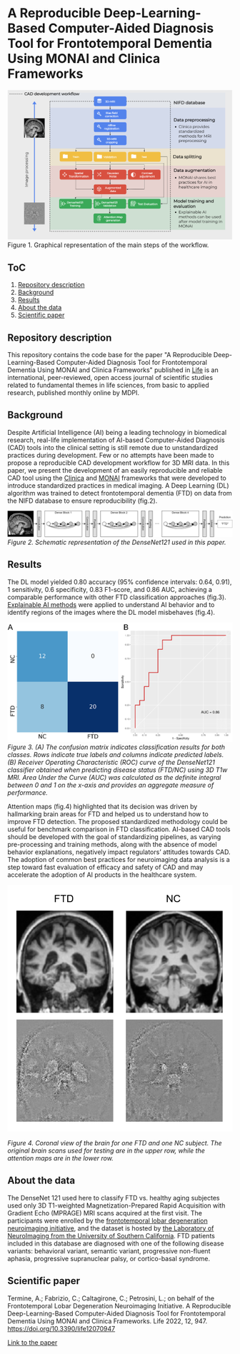 # A Reproducible Deep-Learning-Based Computer-Aided Diagnosis Tool for Frontotemporal Dementia Using MONAI and Clinica Frameworks
![Experimental Design](https://github.com/Andreater/FTD_CAD/blob/main/docs/experimental_design.png)
Figure 1. Graphical representation of the main steps of the workflow.

## ToC
1. [Repository description](#repository-description)
2. [Background](#background)
3. [Results](#results)
4. [About the data](#about-the-data)
5. [Scientific paper](#scientific-paper)

## Repository description
This repository contains the code base for the paper "A Reproducible Deep-Learning-Based Computer-Aided Diagnosis Tool for Frontotemporal Dementia Using MONAI and Clinica Frameworks" published in [Life](https://www.mdpi.com/journal/life) is an international, peer-reviewed, open access journal of scientific studies related to fundamental themes in life sciences, from basic to applied research, published monthly online by MDPI. 

## Background
Despite Artificial Intelligence (AI) being a leading technology in biomedical research, real-life implementation of AI-based Computer-Aided Diagnosis (CAD) tools into the clinical setting is still remote due to unstandardized practices during development. Few or no attempts have been made to propose a reproducible CAD development workflow for 3D MRI data. In this paper, we present the development of an easily reproducible and reliable CAD tool using the [Clinica](https://github.com/aramis-lab/clinica) and [MONAI](https://monai.io/) frameworks that were developed to introduce standardized practices in medical imaging. A Deep Learning (DL) algorithm was trained to detect frontotemporal dementia (FTD) on data from the NIFD database to ensure reproducibility (fig.2).

![densenet121](https://github.com/Andreater/FTD_CAD/blob/main/docs/model%20structure.png)
<i>Figure 2. Schematic representation of the DenseNet121 used in this paper.</i>

## Results
The DL model yielded 0.80 accuracy (95% confidence intervals: 0.64, 0.91), 1 sensitivity, 0.6 specificity, 0.83 F1-score, and 0.86 AUC, achieving a comparable performance with other FTD classification approaches (fig.3). [Explainable AI methods](https://github.com/MECLabTUDA/M3d-Cam) were applied to understand AI behavior and to identify regions of the images where the DL model misbehaves (fig.4). 

![classification results](https://github.com/Andreater/FTD_CAD/blob/main/docs/fig2%20new.png)
<i>Figure 3. (A) The confusion matrix indicates classification results for both classes. Rows indicate true labels and columns indicate predicted labels. (B) Receiver Operating Characteristic (ROC) curve of the DenseNet121 classifier obtained when predicting disease status (FTD/NC) using 3D T1w MRI. Area Under the Curve (AUC) was calculated as the definite integral between 0 and 1 on the x-axis and provides an aggregate measure of performance.</i>

Attention maps (fig.4) highlighted that its decision was driven by hallmarking brain areas for FTD and helped us to understand how to improve FTD detection. The proposed standardized methodology could be useful for benchmark comparison in FTD classification. AI-based CAD tools should be developed with the goal of standardizing pipelines, as varying pre-processing and training methods, along with the absence of model behavior explanations, negatively impact regulators’ attitudes towards CAD. The adoption of common best practices for neuroimaging data analysis is a step toward fast evaluation of efficacy and safety of CAD and may accelerate the adoption of AI products in the healthcare system.

![atmaps](https://github.com/Andreater/FTD_CAD/blob/main/docs/atmaps.png)

<i>Figure 4. Coronal view of the brain for one FTD and one NC subject. The original brain scans used for testing are in the upper row, while the attention maps are in the lower row.</i>

## About the data
The DenseNet 121 used here to classify FTD vs. healthy aging subjectes used only 3D T1-weighted Magnetization-Prepared Rapid Acquisition with Gradient Echo (MPRAGE) MRI scans acquired at the first visit. The participants were enrolled by the [frontotemporal lobar degeneration neuroimaging initiative](https://cind.ucsf.edu/research/grants/frontotemporal-lobar-degeneration-neuroimaging-initiative-0), and the dataset is hosted by [the Laboratory of NeuroImaging from the University of Southern California](https://www.loni.usc.edu/). FTD patients included in this database are diagnosed with one of the following disease variants: behavioral variant, semantic variant, progressive non-fluent aphasia, progressive supranuclear palsy, or cortico-basal syndrome. 

## Scientific paper
Termine, A.; Fabrizio, C.; Caltagirone, C.; Petrosini, L.; on behalf of the Frontotemporal Lobar Degeneration Neuroimaging Initiative. A Reproducible Deep-Learning-Based Computer-Aided Diagnosis Tool for Frontotemporal Dementia Using MONAI and Clinica Frameworks. Life 2022, 12, 947. https://doi.org/10.3390/life12070947

[Link to the paper](https://www.mdpi.com/2075-1729/12/7/947)
